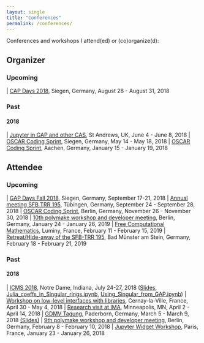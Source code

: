 ```yaml
---
layout: single
title: "Conferences"
permalink: /conferences/
---
```


Conferences and workshops I attend(ed) or (co)organize(d):

## Organizer

### Upcoming

| [CAP Days 2018](https://homalg-project.github.io/capdays-2018/), Siegen, Germany, August 28 - August 31, 2018

### Past

#### 2018

| [Jupyter in GAP and other CAS](http://gapdays.de/gap-jupyter-days2018/), St Andrews, UK, June 4 - June 8, 2018
| [OSCAR Coding Sprint](https://oscar.computeralgebra.de/meetings/Meeting-5-2018/), Siegen, Germany, May 14 - May 18, 2018
| [OSCAR Coding Sprint](https://oscar.computeralgebra.de/meetings/Meeting-1-2018/), Aachen, Germany, January 15 - January 19, 2018

## Attendee

### Upcoming

| [GAP Days Fall 2018](www.gapdays.de/gapdays2018-fall/), Siegen, Germany, September 17-21, 2018
| [Annual meeting SFB TRR 195](http://www.math.uni-tuebingen.de/arbeitsbereiche/geometrie/annual-meeting-sfb-trr-195-1), Tübingen, Germany, September 24 - September 28, 2018
| [OSCAR Coding Sprint](https://oscar.computeralgebra.de/meetings/Meeting-11-2018/), Berlin, Germany, November 26 - November 30, 2018
| [10th polymake workshop and developer meeting](https://polymake.org/doku.php/workshops), Berlin, Germany, January 24 - January 26, 2019
| [Free Computational Mathematics](https://conferences.cirm-math.fr/1978.html), Luminy, France, February 11 - February 15, 2019
| [Retreat/Hide-away of the SFB-TRR 195](https://www.computeralgebra.de/sfb/events/), Bad Münster am Stein, Germany, February 18 - February 21, 2019

### Past

#### 2018

| [ICMS 2018](http://icms-conference.org/2018/), Notre Dame, Indiana, July 24-27, 2018 ([Slides](../downloads/ICMS2018.pdf), [Julia_coeffs_in_Singular_rings.ipynb](../downloads/Julia_coeffs_in_Singular_rings.ipynb), [Using_Singular_from_GAP.ipynb](../downloads/Using_Singular_from_GAP.ipynb))
| [Workshop on low-level interfaces with libraries](https://github.com/OpenDreamKit/OpenDreamKit/issues/251), Cernay-la-Ville, France, April 30 - May 4, 2018
| [Research visit at IMA](https://ima.umn.edu/2017-2018.2), Minneapolis, MN, April 2 - April 14, 2018
| [GDMV Tagung](http://www.gdmv2018.de/), Paderborn, Germany, March 5 - March 9, 2018 [(Slides)](../downloads/2018_03_06_GDMV2018.pdf)
| [9th polymake workshop and developer meeting](https://polymake.org/doku.php/workshop0218), Berlin, Germany, February 8 - February 10, 2018
| [Jupyter Widget Workshop](https://github.com/OpenDreamKit/OpenDreamKit/issues/246), Paris, France, January 23 - January 26, 2018
